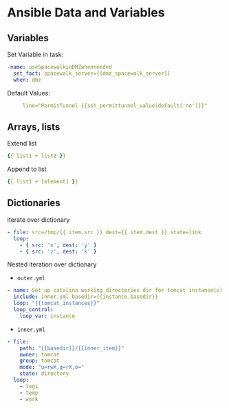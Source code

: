 # Ansible Data and Variables

## Variables
Set Variable in task:
```yaml
-name: useSpacewalkinDMZwhenneeded
  set_fact: spacewalk_server={{dmz_spacewalk_server}}
  when: dmz
```

Default Values:

```yaml
     line="PermitTunnel {{ssh_permittunnel_value|default('no')}}"
```



## Arrays, lists
Extend list

```yaml
{{ list1 + list2 }}
```


Append to list
```yaml
{{ list1 + [element] }}
```

## Dictionaries

Iterate over dictionary

```yaml
- file: src=/tmp/{{ item.src }} dest={{ item.dest }} state=link
  loop:
    - { src: 'x', dest: 'y' }
    - { src: 'z', dest: 'k' }
```

Nested iteration over dictionary

* `outer.yml`
```yaml
- name: Set up catalina working directories dir for tomcat instance(s)
  include: inner.yml basedir={{instance.basedir}}
  loop: "{{tomcat_instances}}"
  loop_control:
    loop_var: instance
```

* `inner.yml`

```yaml
- file:
    path: "{{basedir}}/{{inner_item}}"
    owner: tomcat
    group: tomcat
    mode: "u=rwX,g=rX,o="
    state: directory
  loop:
    - logs
    - temp
    - work
```
